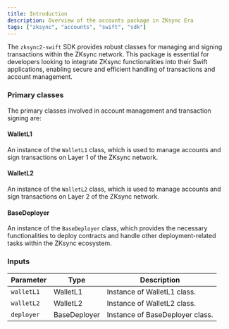 ```yaml
---
title: Introduction
description: Overview of the accounts package in ZKsync Era
tags: ["zksync", "accounts", "swift", "sdk"]
---
```


The `zksync2-swift` SDK provides robust classes for managing and signing transactions within the ZKsync network. This
package is essential for developers looking to integrate ZKsync functionalities into their Swift applications, enabling
secure and efficient handling of transactions and account management.

### Primary classes

The primary classes involved in account management and transaction signing are:

#### WalletL1
An instance of the `WalletL1` class, which is used to manage accounts and sign transactions on Layer 1 of the ZKsync network.

#### WalletL2
An instance of the `WalletL2` class, which is used to manage accounts and sign transactions on Layer 2 of the ZKsync network.

#### BaseDeployer
An instance of the `BaseDeployer` class, which provides the necessary functionalities to deploy contracts and handle
other deployment-related tasks within the ZKsync ecosystem.

### Inputs

| Parameter  | Type         | Description                     |
| ---------- | ------------ | ------------------------------- |
| `walletL1` | WalletL1     | Instance of WalletL1 class.     |
| `walletL2` | WalletL2     | Instance of WalletL2 class.     |
| `deployer` | BaseDeployer | Instance of BaseDeployer class. |
